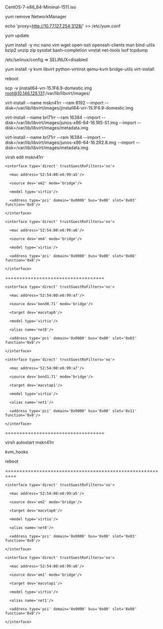 CentOS-7-x86_64-Minimal-1511.iso

yum remove NetworkManager

echo 'proxy=http://10.77.127.254:3128/' >> /etc/yum.conf

yum update

yum install -y mc nano vim wget open-ssh openssh-clients man bind-utils bzip2 unzip zip sysstat bash-completion vnstat net-tools lsof tcpdump

/etc/selinux/config => SELINUX=disabled

yum  install -y kvm libvirt python-virtinst qemu-kvm bridge-utils virt-install

reboot

scp -v jinstall64-vrr-15.1F6.9-domestic.img root@10.146.128.131:/var/lib/libvirt/images/

virt-install --name mskn41rr --ram 8192 --import --disk=/var/lib/libvirt/images/jinstall64-vrr-15.1F6.9-domestic.img

 virt-install --name brl71rr --ram 16384 --import --disk=/var/lib/libvirt/images/junos-x86-64-16.1R5-S1.img  --import --disk=/var/lib/libvirt/images/metadata.img

 virt-install --name brl71rr --ram 16384 --import --disk=/var/lib/libvirt/images/junos-x86-64-16.2R2.8.img  --import --disk=/var/lib/libvirt/images/metadata.img

virsh edit mskn41rr

    <interface type='direct' trustGuestRxFilters='no'>

      <mac address='52:54:00:e6:99:a5'/>

      <source dev='em2' mode='bridge'/>

      <model type='virtio'/>

      <address type='pci' domain='0x0000' bus='0x00' slot='0x03' function='0x0'/>

    </interface>

    <interface type='direct' trustGuestRxFilters='no'>

      <mac address='52:54:00:e6:99:a6'/>

      <source dev='em4' mode='bridge'/>

      <model type='virtio'/>

      <address type='pci' domain='0x0000' bus='0x00' slot='0x08' function='0x0'/>

    </interface>

===================================

    <interface type='direct' trustGuestRxFilters='no'>

      <mac address='52:54:00:e6:99:a7'/>

      <source dev='bond0.71' mode='bridge'/>

      <target dev='macvtap0'/>

      <model type='virtio'/>

      <alias name='net0'/>

      <address type='pci' domain='0x0000' bus='0x00' slot='0x03' function='0x0'/>

    </interface>

    <interface type='direct' trustGuestRxFilters='no'>

      <mac address='52:54:00:e6:99:a7'/>

      <source dev='bond1.71' mode='bridge'/>

      <target dev='macvtap1'/>

      <model type='virtio'/>

      <alias name='net1'/>

      <address type='pci' domain='0x0000' bus='0x00' slot='0x11' function='0x0'/>

    </interface>

===================================

virsh autostart mskn41rr

kvm_hooks

reboot

==========================================================

    <interface type='direct' trustGuestRxFilters='no'>

      <mac address='52:54:00:e6:99:a5'/>

      <source dev='em2' mode='bridge'/>

      <target dev='macvtap0'/>

      <model type='virtio'/>

      <alias name='net0'/>

      <address type='pci' domain='0x0000' bus='0x00' slot='0x03' function='0x0'/>

    </interface>

    <interface type='direct' trustGuestRxFilters='no'>

      <mac address='52:54:00:e6:99:a6'/>

      <source dev='em1' mode='bridge'/>

      <target dev='macvtap1'/>

      <model type='virtio'/>

      <alias name='net1'/>

      <address type='pci' domain='0x0000' bus='0x00' slot='0x08' function='0x0'/>

    </interface>
